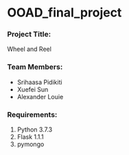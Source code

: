 # OOAD_final_project
### Project Title:
 Wheel and Reel

### Team Members:
* Srihaasa Pidikiti
* Xuefei Sun
* Alexander Louie

### Requirements:
1. Python 3.7.3
2. Flask 1.1.1
3. pymongo
